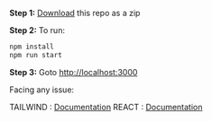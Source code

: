 **Step 1:** [Download](https://github.com/yashheda5/Study-Notion-Login-Page-using-React/archive/refs/heads/main.zip) this repo as a zip

**Step 2:** To run:

```bash
npm install
npm run start
```

**Step 3:** Goto [http://localhost:3000](http://localhost:3000)

Facing any issue: 

TAILWIND : [Documentation](https://tailwindcss.com/docs/installation/using-postcss)
REACT    : [Documentation](https://react.dev/learn/installation)


                  

